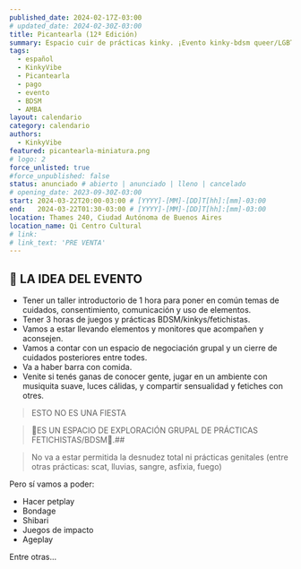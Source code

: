 ```yaml
---
published_date: 2024-02-17Z-03:00
# updated_date: 2024-02-30Z-03:00
title: Picantearla (12ª Edición)
summary: Espacio cuir de prácticas kinky. ¡Evento kinky-bdsm queer/LGBTTTB+! Pensado para todes quienes quieran sesionar, charlar y conocer gente en un espacio tranqui y juguetón
tags:
  - español
  - KinkyVibe
  - Picantearla
  - pago
  - evento
  - BDSM
  - AMBA
layout: calendario
category: calendario
authors:
  - KinkyVibe
featured: picantearla-miniatura.png
# logo: 2
force_unlisted: true
#force_unpublished: false
status: anunciado # abierto | anunciado | lleno | cancelado
# opening_date: 2023-09-30Z-03:00
start: 2024-03-22T20:00-03:00 # [YYYY]-[MM]-[DD]T[hh]:[mm]-03:00
end:   2024-03-22T01:30-03:00 # [YYYY]-[MM]-[DD]T[hh]:[mm]-03:00
location: Thames 240, Ciudad Autónoma de Buenos Aires
location_name: Qi Centro Cultural
# link: 
# link_text: 'PRE VENTA'
---
```


## 🤩 LA IDEA DEL EVENTO

- Tener un taller introductorio de 1 hora para poner en común temas de cuidados, consentimiento, comunicación y uso de elementos.
- Tener 3 horas de juegos y prácticas BDSM/kinkys/fetichistas.
- Vamos a estar llevando elementos y monitores que acompañen y aconsejen.
- Vamos a contar con un espacio de negociación grupal y un cierre de cuidados posteriores entre todes.
- Va a haber barra con comida.
- Venite si tenés ganas de conocer gente, jugar en un ambiente con musiquita suave, luces cálidas, y compartir sensualidad y fetiches con otres.

> ESTO NO ES UNA FIESTA

> 🍭ES UN ESPACIO DE EXPLORACIÓN GRUPAL DE PRÁCTICAS FETICHISTAS/BDSM🍭.##

> No va a estar permitida la desnudez total ni prácticas genitales (entre otras prácticas: scat, lluvias, sangre, asfixia, fuego)

Pero sí vamos a poder:

- Hacer petplay
- Bondage
- Shibari
- Juegos de impacto
- Ageplay

Entre otras...
